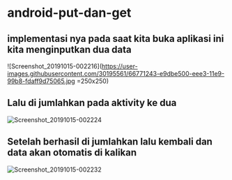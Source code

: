 # android-put-dan-get
## implementasi nya pada saat kita buka aplikasi ini kita menginputkan dua data 
![Screenshot_20191015-002216](https://user-images.githubusercontent.com/30195561/66771243-e9dbe500-eee3-11e9-99b8-fdaff9d75065.jpg =250x250) 
## Lalu di jumlahkan pada aktivity ke dua
![Screenshot_20191015-002224](https://user-images.githubusercontent.com/30195561/66771265-00823c00-eee4-11e9-8d45-43572e569003.jpg)

## Setelah berhasil di jumlahkan lalu kembali dan data akan otomatis di kalikan
![Screenshot_20191015-002232](https://user-images.githubusercontent.com/30195561/66771283-0aa43a80-eee4-11e9-95e4-7a0f3b62c2da.jpg)
